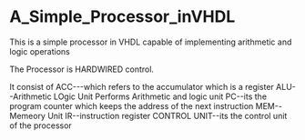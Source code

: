 A_Simple_Processor_inVHDL
=========================

This is a simple processor in VHDL capable of implementing arithmetic and logic operations

The Processor is HARDWIRED control.

It consist of 
ACC---which refers to the accumulator which is a register
ALU--Arithmetic LOgic Unit Performs Arithmetic and logic unit
PC--its the program counter which keeps the address of the next instruction
MEM--Memeory Unit 
IR--instruction register
CONTROL UNIT--its the control unit of the processor
